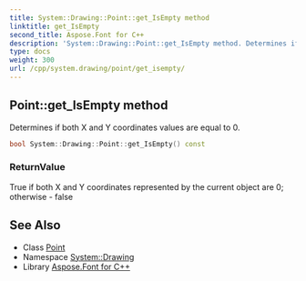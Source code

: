 ```yaml
---
title: System::Drawing::Point::get_IsEmpty method
linktitle: get_IsEmpty
second_title: Aspose.Font for C++
description: 'System::Drawing::Point::get_IsEmpty method. Determines if both X and Y coordinates values are equal to 0 in C++.'
type: docs
weight: 300
url: /cpp/system.drawing/point/get_isempty/
---
```

## Point::get_IsEmpty method


Determines if both X and Y coordinates values are equal to 0.

```cpp
bool System::Drawing::Point::get_IsEmpty() const
```


### ReturnValue

True if both X and Y coordinates represented by the current object are 0; otherwise - false

## See Also

* Class [Point](../)
* Namespace [System::Drawing](../../)
* Library [Aspose.Font for C++](../../../)
